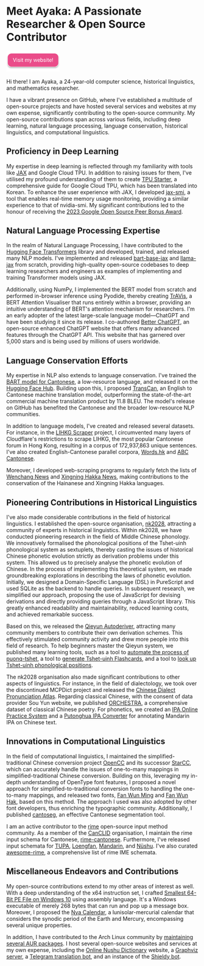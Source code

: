 
# Meet Ayaka: A Passionate Researcher & Open Source Contributor

<a href="https://en.ayaka.shn.hk/" target="_blank"><img src="website.svg" alt="Visit my website!" width="140" /></a>

Hi there! I am Ayaka, a 24-year-old computer science, historical linguistics, and mathematics researcher.

I have a vibrant presence on GitHub, where I've established a multitude of open-source projects and have hosted several services and websites at my own expense, significantly contributing to the open-source community. My open-source contributions span across various fields, including deep learning, natural language processing, language conservation, historical linguistics, and computational linguistics.

## Proficiency in Deep Learning

My expertise in deep learning is reflected through my familiarity with tools like [JAX](https://github.com/google/jax) and Google Cloud TPU. In addition to raising issues for them, I've utilised my profound understanding of them to create [TPU Starter](https://github.com/ayaka14732/tpu-starter), a comprehensive guide for Google Cloud TPU, which has been translated into Korean. To enhance the user experience with JAX, I developed [jax-smi](https://github.com/ayaka14732/jax-smi), a tool that enables real-time memory usage monitoring, providing a similar experience to that of nvidia-smi. My significant contributions led to the honour of receiving the [2023 Google Open Source Peer Bonus Award](https://opensource.googleblog.com/2023/05/google-open-source-peer-bonus-program-announces-first-group-of-winners-2023.html).

## Natural Language Processing Expertise

In the realm of Natural Language Processing, I have contributed to the [Hugging Face Transformers](https://github.com/huggingface/transformers) library and developed, trained, and released many NLP models. I've implemented and released [bart-base-jax](https://github.com/ayaka14732/bart-base-jax) and [llama-jax](https://github.com/ayaka14732/llama-jax) from scratch, providing high-quality open-source codebases to deep learning researchers and engineers as examples of implementing and training Transformer models using JAX.

Additionally, using NumPy, I implemented the BERT model from scratch and performed in-browser inference using Pyodide, thereby creating [TrAVis](https://github.com/ayaka14732/TrAVis), a BERT Attention Visualiser that runs entirely within a browser, providing an intuitive understanding of BERT's attention mechanism for researchers. I'm an early adopter of the latest large-scale language model—ChatGPT and have been studying it since its release. I co-authored [Better ChatGPT](https://github.com/ztjhz/BetterChatGPT), an open-source enhanced ChatGPT website that offers many advanced features through the ChatGPT API. This website that has garnered over 5,000 stars and is being used by millions of users worldwide.

## Language Conservation Efforts

My expertise in NLP also extends to language conservation. I've trained the [BART model for Cantonese](https://github.com/ayaka14732/bart-base-cantonese), a low-resource language, and released it on the [Hugging Face Hub](https://huggingface.co/Ayaka/bart-base-cantonese). Building upon this, I proposed [TransCan](https://github.com/ayaka14732/TransCan), an English to Cantonese machine translation model, outperforming the state-of-the-art commercial machine translation product by 11.8 BLEU. The model's release on GitHub has benefited the Cantonese and the broader low-resource NLP communities. 

In addition to language models, I've created and released several datasets. For instance, in the [LIHKG Scraper](https://github.com/ayaka14732/lihkg-scraper) project, I circumvented many layers of Cloudflare's restrictions to scrape LIHKG, the most popular Cantonese forum in Hong Kong, resulting in a corpus of 172,937,863 unique sentences. I've also created English-Cantonese parallel corpora, [Words.hk](https://github.com/ayaka14732/wordshk-parallel-corpus) and [ABC Cantonese](https://github.com/ayaka14732/abc-cantonese-parallel-corpus).

Moreover, I developed web-scraping programs to regularly fetch the lists of [Wenchang News](https://github.com/ayaka14732/VunsioNewsList) and [Xingning Hakka News](https://github.com/ayaka14732/SNHakkaNews), making contributions to the conservation of the Hainanese and Xingning Hakka languages.

## Pioneering Contributions in Historical Linguistics

I've also made considerable contributions in the field of historical linguistics. I established the open-source organisation, [nk2028](https://github.com/nk2028), attracting a community of experts in historical linguistics. Within nk2028, we have conducted pioneering research in the field of Middle Chinese phonology. We innovatively formalised the phonological positions of the Tshet-uinh phonological system as sextuplets, thereby casting the issues of historical Chinese phonetic evolution strictly as derivation problems under this system. This allowed us to precisely analyse the phonetic evolution of Chinese. In the process of implementing this theoretical system, we made groundbreaking explorations in describing the laws of phonetic evolution. Initially, we designed a Domain-Specific Language (DSL) in PureScript and used SQLite as the backend to handle queries. In subsequent research, we simplified our approach, proposing the use of JavaScript for devising derivations and directly providing queries through a JavaScript library. This greatly enhanced readability and maintainability, reduced learning costs, and achieved remarkable success.<!-- TODO -->

Based on this, we released the [Qieyun Autoderiver](https://github.com/nk2028/qieyun-autoderiver), attracting many community members to contribute their own derivation schemes. This effectively stimulated community activity and drew more people into this field of research. To help beginners master the Qieyun system, we published many learning tools, such as a tool to [automate the process of puonq-tshet](https://github.com/nk2028/pyanxchet), a tool to [generate Tshet-uinh Flashcards](https://github.com/nk2028/tshet-uinh-flashcard), and a tool to [look up Tshet-uinh phonological positions](https://github.com/nk2028/qieyun-tools).

The nk2028 organisation also made significant contributions to other aspects of linguistics. For instance, in the field of dialectology, we took over the discontinued MCPDict project and released the [Chinese Dialect Pronunciation Atlas](https://github.com/nk2028/hdqt). Regarding classical Chinese, with the consent of data provider Sou Yun website, we published [ORCHESTRA](https://github.com/nk2028/ORCHESTRA-dataset), a comprehensive dataset of classical Chinese poetry. For phonetics, we created an [IPA Online Practice System](https://github.com/nk2028/ipa-practise) and a [Putonghua IPA Converter](https://github.com/nk2028/putonghua-ipa-converter) for annotating Mandarin IPA on Chinese text.<!-- TODO: We also released the uyghur project, encompassing resources about the Uyghur language. -->

## Innovations in Computational Linguistics

In the field of computational linguistics, I maintained the simplified-traditional Chinese conversion project [OpenCC](https://github.com/BYVoid/OpenCC) and its successor [StarCC](https://github.com/StarCC0), which can accurately handle the issues of one-to-many mappings in simplified-traditional Chinese conversion. Building on this, leveraging my in-depth understanding of OpenType font features, I proposed a novel approach for simplified-to-traditional conversion fonts to handling the one-to-many mappings, and released two fonts, [Fan Wun Ming](https://github.com/ayaka14732/FanWunMing) and [Fan Wun Hak](https://github.com/ayaka14732/FanWunHak), based on this method. The approach I used was also adopted by other font developers, thus enriching the typographic community. Additionally, I published [cantoseg](https://github.com/ayaka14732/cantoseg), an effective Cantonese segmentation tool.

I am an active contributor to the [rime](https://github.com/rime) open-source input method community. As a member of the [CanCLID](https://github.com/CanCLID) organisation, I maintain the rime input schema for Cantonese, [rime-cantonese](https://github.com/rime/rime-cantonese). Furthermore, I've released input schemata for [TUPA](https://github.com/nk2028/rime-tupa), [Loengfan](https://github.com/CanCLID/rime-loengfan), [Mandarin](https://github.com/ayaka14732/rime-putonghua), and [Nüshu](https://github.com/nushu-script/rime-nushu). I've also curated [awesome-rime](https://github.com/ayaka14732/awesome-rime), a comprehensive list of rime IME schemata.

## Miscellaneous Endeavors and Contributions

My open-source contributions extend to my other areas of interest as well. With a deep understanding of the x64 instruction set, I crafted [Smallest 64-Bit PE File on Windows 10](https://github.com/ayaka14732/TinyPE-on-Win10) using assembly language. It's a Windows executable of merely 268 bytes that can run and pop up a message box. Moreover, I proposed the [Nya Calendar](https://github.com/ayaka14732/nya-calendar), a lunisolar-mercurial calendar that considers the synodic period of the Earth and Mercury, encompassing several unique properties.

In addition, I have contributed to the Arch Linux community by [maintaining several AUR packages](https://github.com/ayaka14732/AUR). I host several open-source websites and services at my own expense, including the [Online Nushu Dictionary](https://github.com/nushu-script/nushu-script.github.io) website, a [Graphviz server](https://github.com/ayaka14732/graphviz-server), a [Telegram translation bot](https://github.com/ayaka14732/telegram-translate-bot), and an instance of the [Shieldy bot](https://github.com/ayaka14732/shieldy).
